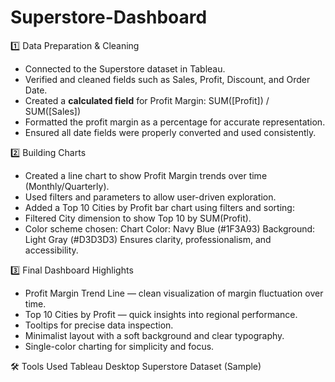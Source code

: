 # Superstore-Dashboard

1️⃣ Data Preparation & Cleaning

- Connected to the Superstore dataset in Tableau.
- Verified and cleaned fields such as Sales, Profit, Discount, and Order Date.
- Created a **calculated field** for Profit Margin:
  SUM([Profit]) / SUM([Sales])
- Formatted the profit margin as a percentage for accurate representation.
- Ensured all date fields were properly converted and used consistently.

2️⃣ Building Charts
  
- Created a line chart to show Profit Margin trends over time (Monthly/Quarterly).
- Used filters and parameters to allow user-driven exploration.
- Added a Top 10 Cities by Profit bar chart using filters and sorting:
- Filtered City dimension to show Top 10 by SUM(Profit).
- Color scheme chosen:
     Chart Color: Navy Blue (#1F3A93)
     Background: Light Gray (#D3D3D3)
Ensures clarity, professionalism, and accessibility.

3️⃣ Final Dashboard Highlights
- Profit Margin Trend Line — clean visualization of margin fluctuation over time.
- Top 10 Cities by Profit — quick insights into regional performance.
- Tooltips for precise data inspection.
- Minimalist layout with a soft background and clear typography.
- Single-color charting for simplicity and focus.

🛠️ Tools Used
Tableau Desktop
Superstore Dataset (Sample)


  

